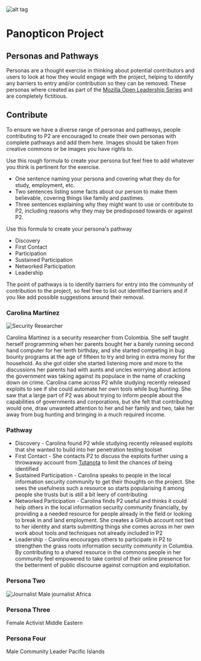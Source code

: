![alt tag](https://user-images.githubusercontent.com/24201238/29351849-9c3087b4-82b8-11e7-8fed-350e3b8b4945.png)

# Panopticon Project

## Personas and Pathways

Personas are a thought exercise in thinking about potential contributors and users to look at how they would engage with the project, helping to identify any barriers to entry and/or contribution so they can be removed. These personas where created as part of the [Mozilla Open Leadership Series](https://mozilla.github.io/open-leadership-training-series/articles/building-communities-of-contributors/bring-on-contributors-using-personas-and-pathways/) and are completely fictitious. 

## Contribute

To ensure we have a diverse range of personas and pathways, people contributing to P2 are encouraged to create their own personas with complete pathways and add them here. Images should be taken from creative commons or be images you have rights to.

Use this rough formula to create your persona but feel free to add whatever you think is pertinent for the exercise.
* One sentence naming your persona and covering what they do for study, employment, etc.
* Two sentences listing some facts about our person to make them believable, covering things like family and pastimes.
* Three sentences explaining why they might want to use or contribute to P2, including reasons why they may be predisposed towards or against P2.

Use this formula to create your persona's pathway

* Discovery
* First Contact
* Participation
* Sustained Participation
* Networked Participation
* Leadership

The point of pathways is to identify barriers for entry into the community of contribution to the project, so feel free to list out identified barriers and if you like add possible suggestions around their removal.

### Carolina Martínez

![Security Researcher](https://media.defense.gov/2017/Sep/14/2001809618/1200/900/0/160824-M-PS017-857L.JPG)

Carolina Martinez is a security researcher from Colombia. She self taught herself programming when her parents bought her a barely running second hand computer for her tenth birthday, and she started competing in bug bounty programs at the age of fifteen to try and bring in extra money for the household. As she got older she started listening more and more to the discussions her parents had with aunts and uncles worrying about actions the government was taking against its populace in the name of cracking down on crime. Carolina came across P2 while studying recently released exploits to see if she could automate her own tools while bug hunting. She saw that a large part of P2 was about trying to inform people about the capabilities of governments and corporations, but she felt that contributing would one, draw unwanted attention to her and her family and two, take her away from bug hunting and bringing in a much required income.

### Pathway

* Discovery - Carolina found P2 while studying recently released exploits that she wanted to build into her penetration testing toolset
* First Contact - She contacts P2 to discuss the exploits further using a throwaway account from [Tutanota](https://tutanota.com/) to limit the chances of being identified
* Sustained Participation - Carolina speaks to people in the local information security community to get their thoughts on the project. She sees the usefulness such a resource so starts popularising it among people she trusts but is still a bit leery of contributing
* Networked Participation - Carolina finds P2 useful and thinks it could help others in the local information security community financially, by providing a a needed resource for people already in the field or looking to break in and land employment. She creates a GitHub account not tied to her identity and starts submitting things she comes across in her own work about tools and techniques not already included in P2
* Leadership - Carolina encourages others to participate in P2 to strengthen the grass roots information security community in Columbia. By contributing to a shared resource in the commons people in her community feel empowered to take control of their online presence for the betterment of public discourse against corruption and exploitation.

### Persona Two

![Journalist](http://maxpixel.freegreatpicture.com/static/photo/1x/Journalist-Mbale-Uganda-Cameraman-Media-Africa-2314796.jpg)
Male journalist Africa

### Persona Three
Female Activist Middle Eastern

### Persona Four
Male Community Leader Pacific Islands
